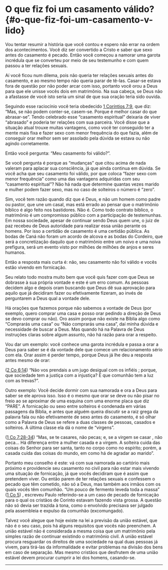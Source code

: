# O que fiz foi um casamento válido? {#o-que-fiz-foi-um-casamento-v-lido}

Vou tentar resumir a história que você contou e espero não errar na ordem dos acontecimentos. Você diz ser convertido a Cristo e saber que sexo antes do casamento é pecado. Então você começou a namorar uma garota incrédula que se converteu por meio de seu testemunho e com quem passou a ter relações sexuais.

Aí você ficou num dilema, pois não queria ter relações sexuais antes do casamento, e ao mesmo tempo não queria parar de tê-las. Casar-se estava fora de questão por não poder arcar com isso, portanto você orou a Deus para que ele unisse vocês dois em matrimônio. Na sua cabeça, se Deus não a afastasse de você isto seria um sinal de que sua oração teria sido ouvida.

Seguindo esse raciocínio você teria obedecido [1 Coríntios 7:9](http://bibliaonline.com.br/acf/1co/7/9), que diz: “Mas, se não podem conter-se, casem-se. Porque é melhor casar do que abrasar-se”. Tendo celebrado esse “casamento espiritual” deixaria de viver “abrasado” e poderia ter relações com sua parceira. Você disse que a situação atual trouxe muitas vantagens, como você ter conseguido ter a mente mais fixa e fazer sexo com menor frequência do que fazia, além de conseguir orar melhor sem ser assolado pela dúvida se estava ou não agindo corretamente.

Então você pergunta: “Meu casamento foi válido?”.

Se você pergunta é porque as “mudanças” que citou acima de nada valeram para aplacar sua consciência, já que ainda continua em dúvida. Se você acha que seu casamento foi válido, por que coloca “fazer sexo com menor frequência” como uma das vantagens adquiridas com seu “casamento espiritual”? Não há nada que determine quantas vezes marido e mulher podem fazer sexo, mas no caso de solteiros o número é “zero”.

Sim, você tem razão quando diz que é Deus, e não um homem como padre ou pastor, que une um casal, mas está errado ao pensar que o matrimônio bíblico é algo feito nos bastidores. Não é. Como todo contrato bíblico, o matrimônio é um compromisso público com a participação de testemunhas. Em nossa sociedade, apesar de continuar sendo Deus quem une, o juiz de paz recebeu de Deus autoridade para realizar essa união perante os homens. Por isso a certidão de casamento é uma certidão pública. As bodas de Caná não foram um acordo de alcova e as bodas do Cordeiro, que será a concretização daquilo que o matrimônio entre um noivo e uma noiva prefigura, será um evento visto por milhões de milhões de anjos e seres humanos.

Então a resposta mais curta é: não, seu casamento não foi válido e vocês estão vivendo em fornicação.

Seu relato todo mostra muito bem que você quis fazer com que Deus se dobrasse à sua própria vontade e este é um erro comum. As pessoas decidem algo e depois oram buscando que Deus dê sua aprovação para aquilo que já decidiram fazer ou efetivamente fizeram, ao invés de perguntarem a Deus qual a vontade dele.

Há orações que fazemos porque não sabemos a vontade de Deus (por exemplo, quero comprar uma casa e posso orar pedindo a direção de Deus se devo comprar ou não). Oro assim porque não existe na Bíblia algo como “Comprarás uma casa” ou “Não comprarás uma casa”, daí minha dúvida e necessidade de buscar a Deus. Mas quando há na Palavra de Deus instruções claras sobre algum assunto, não há razão para orar a respeito.

Vou dar um exemplo: você conhece uma garota incrédula e passa a orar a Deus para saber se é da vontade dele que comece um relacionamento sério com ela. Orar assim é perder tempo, porque Deus já lhe deu a resposta antes mesmo de orar:

([2 Co 6:14](http://bibliaonline.com.br/acf/2co/6/14)) “Não vos prendais a um jugo desigual com os infiéis ; porque, que sociedade tem a justiça com a injustiça? E que comunhão tem a luz com as trevas?”.

Outro exemplo: Você decide dormir com sua namorada e ora a Deus para saber se ele aprova isso. Isso é o mesmo que orar se deve ou não pisar no freio ao se aproximar de uma esquina com uma enorme placa que diz “PARE”. A fornicação ou sexo entre solteiros é condenada em várias passagens da Bíblia, e antes que alguém queira discutir se a raiz grega da palavra fala ou não efetivamente de sexo antes do casamento, é só olhar como a Palavra de Deus se refere a duas classes de pessoas, casados e solteiros. À última classe ela dá o nome de “virgens”.

([1 Co 7:28-34](http://bibliaonline.com.br/acf/1co/7/28-34)) “Mas, se te casares, não pecas; e, se a virgem se casar , não peca... Há diferença entre a mulher casada e a virgem. A solteira cuida das coisas do Senhor para ser santa, tanto no corpo como no espírito; porém, a casada cuida das coisas do mundo, em como há de agradar ao marido”.

Portanto meu conselho é este: vá com sua namorada ao cartório mais próximo e providencie seu casamento no civil para não estar mais vivendo uma situação de fornicação, já que vocês decidiram que é assim que pretendem viver. Ou então parem de ter relações sexuais e confessem o pecado que têm cometido, não só a Deus, mas também aos irmãos com os quais vocês têm comunhão. “Um pouco de fermento leveda toda a massa” ([1 Co 5](http://bibliaonline.com.br/acf/1co/5)) , escreveu Paulo referindo-se a um caso de pecado de fornicação para o qual os cristãos de Corinto estavam fazendo vista grossa. A questão não só devia ser trazida à tona, como o envolvido precisava ser julgado pela assembleia e expulso da comunhão (excomungado).

Talvez você alegue que hoje existe na lei a previsão da união estável, que não é o seu caso, pois há alguns requisitos que vocês não preenchem. A união estável não é considerada a mesma coisa que um matrimônio pela simples razão de continuar existindo o matrimônio civil. A união estável procura resguardar os direitos de uma sociedade na qual duas pessoas já vivem, para tirá-las da informalidade e evitar problemas na divisão dos bens em caso de separação. Mas mesmo cristãos que desfrutem de uma união estável devem procurar cumprir a lei dos homens, casando-se.

*****